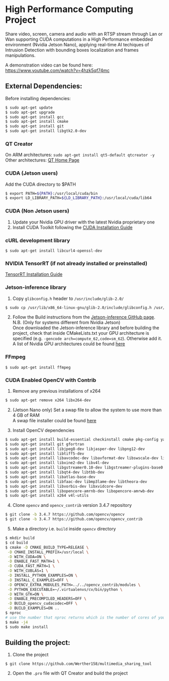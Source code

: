 # High Performance Computing Project

Share video, screen, camera and audio with an RTSP stream through Lan or Wan supporting CUDA computations in a High Performance embedded environment (Nvidia Jetson Nano), applying real-time AI techiques of Intrusion Detection with bounding boxes localization and frames manipulations.

A demonstration video can be found here: https://www.youtube.com/watch?v=4hzk5qf74mc

## External Dependencies:

Before installing dependencies:  
```sh
$ sudo apt-get update
$ sudo apt-get upgrade
$ sudo apt-get install gcc
$ sudo apt-get install cmake
$ sudo apt-get install git
$ sudo apt-get install libgtk2.0-dev
```

### QT Creator
On ARM architectures: `sudo apt-get install qt5-default qtcreator -y`  
Other architectures: [QT Home Page](https://www.qt.io/)

### CUDA  (Jetson users)
Add the CUDA directory to $PATH
```sh
$ export PATH=${PATH}:/usr/local/cuda/bin
$ export LD_LIBRARY_PATH=${LD_LIBRARY_PATH}:/usr/local/cuda/lib64
```

### CUDA  (Non Jetson users)
1. Update your Nvidia GPU driver with the latest Nvidia proprietary one 
2. Install CUDA Toolkit following the [CUDA Installation Guide](https://docs.nvidia.com/cuda/cuda-installation-guide-linux/index.html)

### cURL development library
`$ sudo apt-get install libcurl4-openssl-dev`  

### NVIDIA TensorRT (if not already installed or preinstalled)
[TensorRT Installation Guide](https://docs.nvidia.com/deeplearning/sdk/tensorrt-install-guide/index.html)

### Jetson-inference library
1. Copy `glibconfig.h` header to `/usr/include/glib-2.0/`  
```sh
$ sudo cp /usr/lib/x86_64-linux-gnu/glib-2.0/include/glibconfig.h /usr/include/glib-2.0/glibconfig.h
```
2. Follow the Build instructions from the [Jetson-inference GitHub page](https://github.com/dusty-nv/jetson-inference).  
N.B. (Only for systems different from Nvidia Jetson)  
Once downloaded the Jetson-inference library and before building the project, check that inside CMakeLists.txt your GPU architecture is specified (e.g. `-gencode arch=compute_62,code=sm_62`). Otherwise add it.  
A list of Nvidia GPU architectures could be found [here](https://github.com/Werther158/multimedia_sharing_tool/wiki/Nvidia-GPU-architectures-compatibility)

### FFmpeg  
`$ sudo apt-get install ffmpeg`

### CUDA Enabled OpenCV with Contrib  
1. Remove any previous installations of x264  
```sh
$ sudo apt-get remove x264 libx264-dev
```  

2. (Jetson Nano only) Set a swap file to allow the system to use more than 4 GB of RAM  
A swap file installer could be found [here](https://github.com/JetsonHacksNano/installSwapfile)

3. Install OpenCV dependencies  
```sh
$ sudo apt-get install build-essential checkinstall cmake pkg-config yasm
$ sudo apt-get install git gfortran
$ sudo apt-get install libjpeg8-dev libjasper-dev libpng12-dev
$ sudo apt-get install libtiff5-dev
$ sudo apt-get install libavcodec-dev libavformat-dev libswscale-dev libdc1394-22-dev
$ sudo apt-get install libxine2-dev libv4l-dev
$ sudo apt-get install libgstreamer0.10-dev libgstreamer-plugins-base0.10-dev
$ sudo apt-get install libqt4-dev libtbb-dev
$ sudo apt-get install libatlas-base-dev
$ sudo apt-get install libfaac-dev libmp3lame-dev libtheora-dev
$ sudo apt-get install libvorbis-dev libxvidcore-dev
$ sudo apt-get install libopencore-amrnb-dev libopencore-amrwb-dev
$ sudo apt-get install x264 v4l-utils
```

4. Clone `opencv` and `opencv_contrib` version 3.4.7 repository
```sh
$ git clone -b 3.4.7 https://github.com/opencv/opencv
$ git clone -b 3.4.7 https://github.com/opencv/opencv_contrib
```

5. Make a directory i.e. `build` inside `opencv` directory  
```sh
$ mkdir build
$ cd build
$ cmake -D CMAKE_BUILD_TYPE=RELEASE \
 -D CMAKE_INSTALL_PREFIX=/usr/local \
 -D WITH_CUDA=ON \
 -D ENABLE_FAST_MATH=1 \
 -D CUDA_FAST_MATH=1 \
 -D WITH_CUBLAS=1 \
 -D INSTALL_PYTHON_EXAMPLES=ON \
 -D INSTALL_C_EXAMPLES=OFF \
 -D OPENCV_EXTRA_MODULES_PATH=../../opencv_contrib/modules \
 -D PYTHON_EXECUTABLE=~/.virtualenvs/cv/bin/python \
 -D WITH_GTK=ON \
 -D ENABLE_PRECOMPILED_HEADERS=OFF \
 -D BUILD_opencv_cudacodec=OFF \
 -D BUILD_EXAMPLES=ON ..
$ nproc
# use the number that nproc returns which is the number of cores of your processor. Let's say it returns 4.
$ make -j4
$ sudo make install
```

## Building the project:  
1. Clone the project
```
$ git clone https://github.com/Werther158/multimedia_sharing_tool
```
2. Open the `.pro` file with QT Creator and build the project
